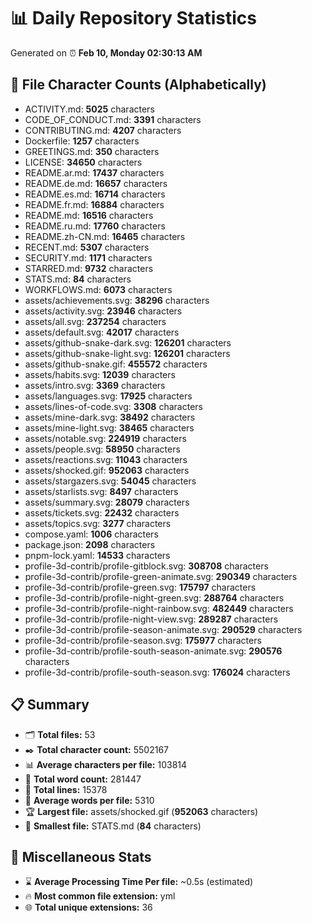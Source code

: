 # 📊 Daily Repository Statistics
Generated on ⏰ **Feb 10, Monday 02:30:13 AM**

## 📂 File Character Counts (Alphabetically)
- ACTIVITY.md: **5025** characters
- CODE_OF_CONDUCT.md: **3391** characters
- CONTRIBUTING.md: **4207** characters
- Dockerfile: **1257** characters
- GREETINGS.md: **350** characters
- LICENSE: **34650** characters
- README.ar.md: **17437** characters
- README.de.md: **16657** characters
- README.es.md: **16714** characters
- README.fr.md: **16884** characters
- README.md: **16516** characters
- README.ru.md: **17760** characters
- README.zh-CN.md: **16465** characters
- RECENT.md: **5307** characters
- SECURITY.md: **1171** characters
- STARRED.md: **9732** characters
- STATS.md: **84** characters
- WORKFLOWS.md: **6073** characters
- assets/achievements.svg: **38296** characters
- assets/activity.svg: **23946** characters
- assets/all.svg: **237254** characters
- assets/default.svg: **42017** characters
- assets/github-snake-dark.svg: **126201** characters
- assets/github-snake-light.svg: **126201** characters
- assets/github-snake.gif: **455572** characters
- assets/habits.svg: **12039** characters
- assets/intro.svg: **3369** characters
- assets/languages.svg: **17925** characters
- assets/lines-of-code.svg: **3308** characters
- assets/mine-dark.svg: **38492** characters
- assets/mine-light.svg: **38465** characters
- assets/notable.svg: **224919** characters
- assets/people.svg: **58950** characters
- assets/reactions.svg: **11043** characters
- assets/shocked.gif: **952063** characters
- assets/stargazers.svg: **54045** characters
- assets/starlists.svg: **8497** characters
- assets/summary.svg: **28079** characters
- assets/tickets.svg: **22432** characters
- assets/topics.svg: **3277** characters
- compose.yaml: **1006** characters
- package.json: **2098** characters
- pnpm-lock.yaml: **14533** characters
- profile-3d-contrib/profile-gitblock.svg: **308708** characters
- profile-3d-contrib/profile-green-animate.svg: **290349** characters
- profile-3d-contrib/profile-green.svg: **175797** characters
- profile-3d-contrib/profile-night-green.svg: **288764** characters
- profile-3d-contrib/profile-night-rainbow.svg: **482449** characters
- profile-3d-contrib/profile-night-view.svg: **289287** characters
- profile-3d-contrib/profile-season-animate.svg: **290529** characters
- profile-3d-contrib/profile-season.svg: **175977** characters
- profile-3d-contrib/profile-south-season-animate.svg: **290576** characters
- profile-3d-contrib/profile-south-season.svg: **176024** characters

## 📋 Summary
- 🗂️ **Total files:** 53
- ✒️ **Total character count:** 5502167
- 📊 **Average characters per file:** 103814
- 📝 **Total word count:** 281447
- 🧾 **Total lines:** 15378
- 📐 **Average words per file:** 5310
- 🏆 **Largest file:** assets/shocked.gif (**952063** characters)
- 🥉 **Smallest file:** STATS.md (**84** characters)

## 🌟 Miscellaneous Stats
- ⌛ **Average Processing Time Per file:** ~0.5s (estimated)
- 🔥 **Most common file extension:** yml
- 🌐 **Total unique extensions:** 36

